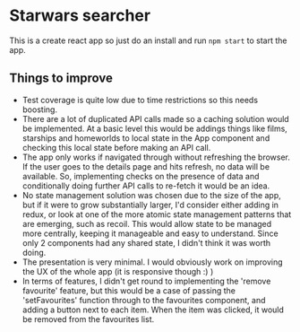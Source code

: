 # Starwars searcher

This is a create react app so just do an install and run `npm start` to start the app.

## Things to improve
* Test coverage is quite low due to time restrictions so this needs boosting.
* There are a lot of duplicated API calls made so a caching solution would be implemented. At a basic level this would be addings things like films, starships and homeworlds to local state in the App component and checking this local state before making an API call.
* The app only works if navigated through without refreshing the browser. If the user goes to the details page and hits refresh, no data will be available. So, implementing checks on the presence of data and conditionally doing further API calls to re-fetch it would be an idea.
* No state management solution was chosen due to the size of the app, but if it were to grow substantially larger, I'd consider either adding in redux, or look at one of the more atomic state management patterns that are emerging, such as recoil. This would allow state to be managed more centrally, keeping it manageable and easy to understand. Since only 2 components had any shared state, I didn't think it was worth doing.
* The presentation is very minimal. I would obviously work on improving the UX of the whole app (it is responsive though :) )
* In terms of features, I didn't get round to implementing the 'remove favourite' feature, but this would be a case of passing the 'setFavourites' function through to the favourites component, and adding a button next to each item. When the item was clicked, it would be removed from the favourites list. 